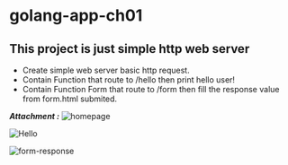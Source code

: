 # golang-app-ch01

## This project is just simple http web server

- Create simple web server basic http request.
- Contain Function that route to /hello then print hello user!
- Contain Function Form that route to /form then fill the response value from form.html submited.

**_Attachment :_**
![homepage](https://user-images.githubusercontent.com/38809579/193402916-a58c027b-9189-488d-986d-24c5d16eaeaa.png)

![Hello](https://user-images.githubusercontent.com/38809579/193402917-0d80ab87-8523-41de-88ae-79dfe1880f29.png)

![form-response](https://user-images.githubusercontent.com/38809579/193402913-3fa48eca-db57-4ef6-89bd-e58143e518b2.png)
